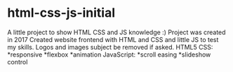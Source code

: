 # html-css-js-initial
A little project to show HTML CSS and JS knowledge :)
Project was created in 2017
Created website frontend with HTML and CSS and little JS to test my skills.
Logos and images subject be removed if asked.
HTML5
CSS:
*responsive
*flexbox
*animation
JavaScript:
*scroll easing
*slideshow control
